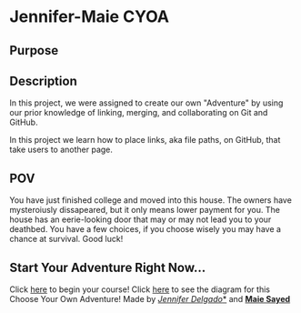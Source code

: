 # Jennifer-Maie CYOA
## Purpose

## Description
In this project, we were assigned to create our own "Adventure" by using our prior knowledge of linking, merging, and collaborating on Git and GitHub.

In this project we learn how to place links, aka file paths, on GitHub, that take users to another page.

## POV
You have just finished college and moved into this house. The owners have mysteroiusly dissapeared, but it only means lower payment for you. The house has an eerie-looking door that may or may not lead you to your deathbed. You have a few choices, if you choose wisely you may have a chance at survival. Good luck!

## Start Your Adventure Right Now...
Click [here](start-question/option-1) to begin your course!
Click [here](https://docs.google.com/drawings/d/1AXr2qveIypdNtwCgoxuj4LliRMG_pdmwErVU-fAyfgg/edit?usp=sharing) to see the diagram for this Choose Your Own Adventure!
Made by [*Jennifer Delgado**](https://github.com/jenniferd8336) and [**Maie Sayed**](https://github.com/maies2096)